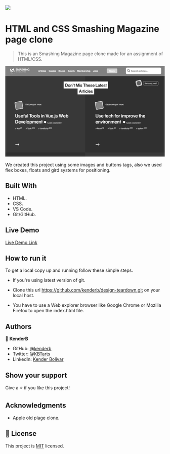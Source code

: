 
![](https://img.shields.io/badge/Microverse-blueviolet)

# HTML and CSS Smashing Magazine page clone

> This is an Smashing Magazine page clone made for an assignment of HTML/CSS.

![screenshot](./pageScreenshot.png)

We created this project using some images and buttons tags, also we used flex boxes, floats and gird systems for positioning.


## Built With

- HTML.
- CSS.
- VS Code.
- Git/GitHub.

## Live Demo

[Live Demo Link](https://kenderb.github.io/smaching-magazinne/)

## How to run it

To get a local copy up and running follow these simple steps.

* If you're using latest version of git.

* Clone this url https://github.com/kenderb/design-teardown.git on your local host.

* You have to use a Web explorer browser like Google Chrome or Mozilla Firefox to open the index.html file.

## Authors

👤 **KenderB**

- GitHub: [@kenderb](https://github.com/githubhandle)
- Twitter: [@KBTarts](https://twitter.com/KBTarts)
- LinkedIn: [Kender Bolivar](https://www.linkedin.com/in/kender-bolivar-1736086b//)

## Show your support

Give a ⭐️ if you like this project!

## Acknowledgments

- Apple old plage clone.

## 📝 License

This project is [MIT](https://github.com/kenderb/design-teardown/blob/page/LICENSE) licensed.

